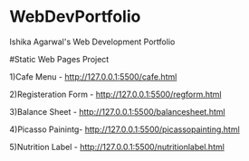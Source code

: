 # WebDevPortfolio
Ishika Agarwal's Web Development Portfolio

#Static Web Pages Project

1)Cafe Menu -          http://127.0.0.1:5500/cafe.html


2)Registeration Form -  http://127.0.0.1:5500/regform.html


3)Balance Sheet -      http://127.0.0.1:5500/balancesheet.html


4)Picasso Painintg-  http://127.0.0.1:5500/picassopainting.html

5)Nutrition Label - http://127.0.0.1:5500/nutritionlabel.html
